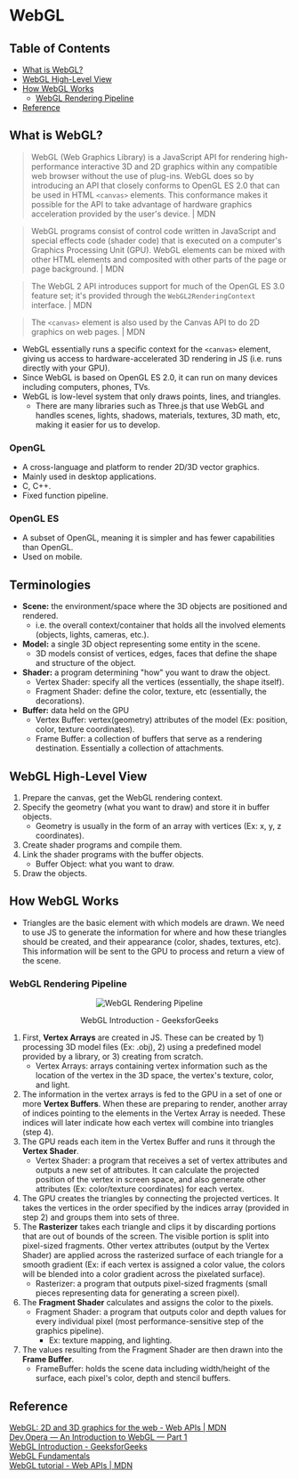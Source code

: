 # WebGL

## Table of Contents
- [What is WebGL?](#what-is-webgl)
- [WebGL High-Level View](#webgl-high-level-view)
- [How WebGL Works](#how-webgl-works)
  - [WebGL Rendering Pipeline](#webgl-rendering-pipeline)
- [Reference](#reference)

## What is WebGL?
> WebGL (Web Graphics Library) is a JavaScript API for rendering high-performance interactive 3D and 2D graphics within any compatible web browser without the use of plug-ins. WebGL does so by introducing an API that closely conforms to OpenGL ES 2.0 that can be used in HTML `<canvas>` elements. This conformance makes it possible for the API to take advantage of hardware graphics acceleration provided by the user's device. | MDN

> WebGL programs consist of control code written in JavaScript and special effects code (shader code) that is executed on a computer's Graphics Processing Unit (GPU). WebGL elements can be mixed with other HTML elements and composited with other parts of the page or page background. | MDN

> The WebGL 2 API introduces support for much of the OpenGL ES 3.0 feature set; it's provided through the `WebGL2RenderingContext` interface. | MDN

> The `<canvas>` element is also used by the Canvas API to do 2D graphics on web pages. | MDN

- WebGL essentially runs a specific context for the `<canvas>` element, giving us access to hardware-accelerated 3D rendering in JS (i.e. runs directly with your GPU).
- Since WebGL is based on OpenGL ES 2.0, it can run on many devices including computers, phones, TVs.
- WebGL is low-level system that only draws points, lines, and triangles.
  - There are many libraries such as Three.js that use WebGL and handles scenes, lights, shadows, materials, textures, 3D math, etc, making it easier for us to develop.
### OpenGL
- A cross-language and platform to render 2D/3D vector graphics.
- Mainly used in desktop applications.
- C, C++.
- Fixed function pipeline.
### OpenGL ES
- A subset of OpenGL, meaning it is simpler and has fewer capabilities than OpenGL.
- Used on mobile.

## Terminologies
- **Scene:** the environment/space where the 3D objects are positioned and rendered.
  - i.e. the overall context/container that holds all the involved elements (objects, lights, cameras, etc.).
- **Model:** a single 3D object representing some entity in the scene.
  - 3D models consist of vertices, edges, faces that define the shape and structure of the object.
- **Shader:** a program determining "how" you want to draw the object.
  - Vertex Shader: specify all the vertices (essentially, the shape itself).
  - Fragment Shader: define the color, texture, etc (essentially, the decorations).
- **Buffer:** data held on the GPU
  - Vertex Buffer: vertex(geometry) attributes of the model (Ex: position, color, texture coordinates).
  - Frame Buffer: a collection of buffers that serve as a rendering destination. Essentially a collection of attachments.

## WebGL High-Level View
1. Prepare the canvas, get the WebGL rendering context.
2. Specify the geometry (what you want to draw) and store it in buffer objects.
    - Geometry is usually in the form of an array with vertices (Ex: x, y, z coordinates).
3. Create shader programs and compile them.
4. Link the shader programs with the buffer objects.
    - Buffer Object: what you want to draw.
5. Draw the objects.

## How WebGL Works
- Triangles are the basic element with which models are drawn. We need to use JS to generate the information for where and how these triangles should be created, and their appearance (color, shades, textures, etc). This information will be sent to the GPU to process and return a view of the scene.
### WebGL Rendering Pipeline
<div align="center">
  <img src="https://media.geeksforgeeks.org/wp-content/uploads/20220623131006/Group12.png" alt="WebGL Rendering Pipeline" />
  <p>WebGL Introduction - GeeksforGeeks</p>
</div>

1. First, **Vertex Arrays** are created in JS. These can be created by 1) processing 3D model files (Ex: .obj), 2) using a predefined model provided by a library, or 3) creating from scratch.
    - Vertex Arrays: arrays containing vertex information such as the location of the vertex in the 3D space, the vertex's texture, color, and light.
2. The information in the vertex arrays is fed to the GPU in a set of one or more **Vertex Buffers**. When these are preparing to render, another array of indices pointing to the elements in the Vertex Array is needed. These indices will later indicate how each vertex will combine into triangles (step 4).
3. The GPU reads each item in the Vertex Buffer and runs it through the **Vertex Shader**.
    - Vertex Shader: a program that receives a set of vertex attributes and outputs a new set of attributes. It can calculate the projected position of the vertex in screen space, and also generate other attributes (Ex: color/texture coordinates) for each vertex.
4. The GPU creates the triangles by connecting the projected vertices. It takes the vertices in the order specified by the indices array (provided in step 2) and groups them into sets of three.
5. The **Rasterizer** takes each triangle and clips it by discarding portions that are out of bounds of the screen. The visible portion is split into pixel-sized fragments. Other vertex attributes (output by the Vertex Shader) are applied across the rasterized surface of each triangle for a smooth gradient (Ex: if each vertex is assigned a color value, the colors will be blended into a color gradient across the pixelated surface).
    - Rasterizer: a program that outputs pixel-sized fragments (small pieces representing data for generating a screen pixel).
6. The **Fragment Shader** calculates and assigns the color to the pixels.
    - Fragment Shader: a program that outputs color and depth values for every individual pixel (most performance-sensitive step of the graphics pipeline).
      - Ex: texture mapping, and lighting.
7. The values resulting from the Fragment Shader are then drawn into the **Frame Buffer**.
    - FrameBuffer: holds the scene data including width/height of the surface, each pixel's color, depth and stencil buffers.

## Reference
[WebGL: 2D and 3D graphics for the web - Web APIs | MDN](https://developer.mozilla.org/en-US/docs/Web/API/WebGL_API)  
[Dev.Opera — An Introduction to WebGL — Part 1](https://dev.opera.com/articles/introduction-to-webgl-part-1/)  
[WebGL Introduction - GeeksforGeeks](https://www.geeksforgeeks.org/webgl-introduction/)  
[WebGL Fundamentals](https://webglfundamentals.org/)  
[WebGL tutorial - Web APIs | MDN](https://developer.mozilla.org/en-US/docs/Web/API/WebGL_API/Tutorial)  
